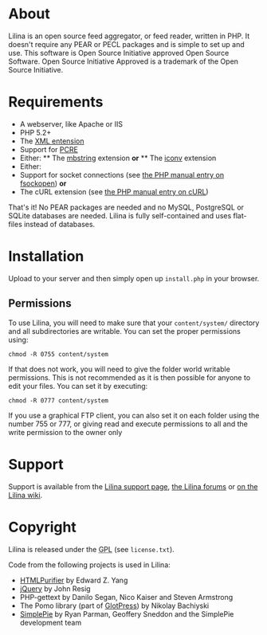 ﻿About
=====

Lilina is an open source feed aggregator, or feed reader, written in PHP. It doesn't require any PEAR or PECL packages and is simple to set up and use.
This software is Open Source Initiative approved Open Source Software. Open Source Initiative Approved is a trademark of the Open Source Initiative.

Requirements
============

* A webserver, like Apache or IIS
* PHP 5.2+
* The <a href="http://php.net/xml">XML entension</a>
* Support for <a href="http://php.net/pcre">PCRE</a>
* Either:
** The <a href="http://php.net/mbstring">mbstring</a> extension <strong>or</strong>
** The <a href="http://php.net/iconv">iconv</a> extension
* Either:
* Support for socket connections (see <a href="http://php.net/manual/en/function.fsockopen.php">the PHP manual entry on fsockopen</a>) <strong>or</strong>
* The cURL extension (see <a href="http://au.php.net/curl">the PHP manual entry on cURL</a>)

That's it! No PEAR packages are needed and no MySQL, PostgreSQL or SQLite databases are needed. Lilina is fully self-contained and uses flat-files instead of databases.

Installation
============

Upload to your server and then simply open up <code>install.php</code> in your browser.

Permissions
-----------

To use Lilina, you will need to make sure that your <code>content/system/</code> directory and all subdirectories are writable. You can set the proper permissions using:

    chmod -R 0755 content/system

If that does not work, you will need to give the folder world writable permissions. This is not recommended as it is then possible for anyone to edit your files. You can set it by executing:

    chmod -R 0777 content/system

If you use a graphical FTP client, you can also set it on each folder using the number 755 or 777, or giving read and execute permissions to all and the write permission to the owner only

Support
=======

Support is available from the <a href="http://getlilina.org/docs/support">Lilina support page</a>, <a href="http://getlilina.org/forums/">the Lilina forums</a> or <a href="http://getlilina.org/docs/">on the Lilina wiki</a>.

Copyright
=========

Lilina is released under the <abbr title="GNU Public License">GPL</abbr> (see <code>license.txt</code>).

Code from the following projects is used in Lilina:

* <a href="http://htmlpurifier.org/">HTMLPurifier</a> by Edward Z. Yang
* <a href="http://jquery.org/">jQuery</a> by John Resig
* PHP-gettext by Danilo Segan, Nico Kaiser and Steven Armstrong
* The Pomo library (part of <a href="http://glotpress.org/">GlotPress</a>) by Nikolay Bachiyski
* <a href="http://simplepie.org/">SimplePie</a> by Ryan Parman, Geoffery Sneddon and the SimplePie development team
